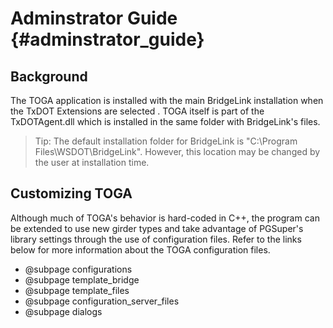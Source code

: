 Adminstrator Guide {#adminstrator_guide}
============

Background
----------
The TOGA application is installed with the main BridgeLink installation when the TxDOT Extensions are selected . TOGA itself is part of the TxDOTAgent.dll which is installed in the same folder with BridgeLink's files.

> Tip: The default installation folder for BridgeLink is "C:\Program Files\WSDOT\BridgeLink". However, this location may be changed by the user at installation time.

Customizing TOGA
-----------------
Although much of TOGA's behavior is hard-coded in C++, the program can be extended to use new girder types and take advantage of PGSuper's library settings through the use of configuration files. Refer to the links below for more information about the TOGA configuration files.

* @subpage configurations
* @subpage template_bridge
* @subpage template_files
* @subpage configuration_server_files
* @subpage dialogs
